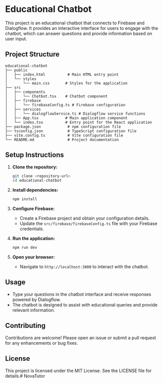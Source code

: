 # Educational Chatbot

This project is an educational chatbot that connects to Firebase and Dialogflow. It provides an interactive interface for users to engage with the chatbot, which can answer questions and provide information based on user input.

## Project Structure

```
educational-chatbot
├── public
│   ├── index.html          # Main HTML entry point
│   └── styles
│       └── main.css       # Styles for the application
├── src
│   ├── components
│   │   └── Chatbot.tsx    # Chatbot component
│   ├── firebase
│   │   └── firebaseConfig.ts # Firebase configuration
│   ├── services
│   │   └── dialogflowService.ts # Dialogflow service functions
│   ├── App.tsx            # Main application component
│   └── index.tsx          # Entry point for the React application
├── package.json            # npm configuration file
├── tsconfig.json           # TypeScript configuration file
├── vite.config.ts          # Vite configuration file
└── README.md               # Project documentation
```

## Setup Instructions

1. **Clone the repository:**
   ```bash
   git clone <repository-url>
   cd educational-chatbot
   ```

2. **Install dependencies:**
   ```bash
   npm install
   ```

3. **Configure Firebase:**
   - Create a Firebase project and obtain your configuration details.
   - Update the `src/firebase/firebaseConfig.ts` file with your Firebase credentials.

4. **Run the application:**
   ```bash
   npm run dev
   ```

5. **Open your browser:**
   - Navigate to `http://localhost:3000` to interact with the chatbot.

## Usage

- Type your questions in the chatbot interface and receive responses powered by Dialogflow.
- The chatbot is designed to assist with educational queries and provide relevant information.

## Contributing

Contributions are welcome! Please open an issue or submit a pull request for any enhancements or bug fixes.

## License

This project is licensed under the MIT License. See the LICENSE file for details.#   N o v a T u t o r  
 